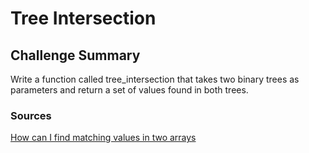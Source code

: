 # Tree Intersection

## Challenge Summary
Write a function called tree_intersection that takes two binary trees as parameters and return a set of values found in both trees.

### Sources
[How can I find matching values in two arrays](https://stackoverflow.com/a/46957719)